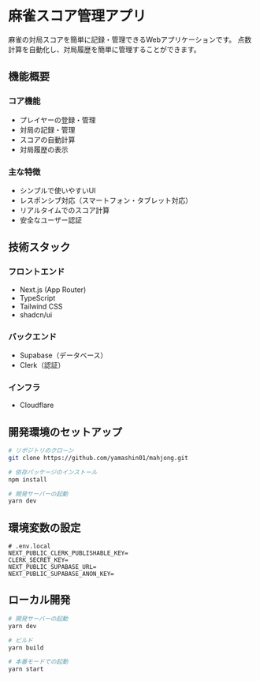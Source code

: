 # 麻雀スコア管理アプリ

麻雀の対局スコアを簡単に記録・管理できるWebアプリケーションです。
点数計算を自動化し、対局履歴を簡単に管理することができます。

## 機能概要

### コア機能
- プレイヤーの登録・管理
- 対局の記録・管理
- スコアの自動計算
- 対局履歴の表示

### 主な特徴
- シンプルで使いやすいUI
- レスポンシブ対応（スマートフォン・タブレット対応）
- リアルタイムでのスコア計算
- 安全なユーザー認証

## 技術スタック

### フロントエンド
- Next.js (App Router)
- TypeScript
- Tailwind CSS
- shadcn/ui

### バックエンド
- Supabase（データベース）
- Clerk（認証）

### インフラ
- Cloudflare

## 開発環境のセットアップ

```bash
# リポジトリのクローン
git clone https://github.com/yamashin01/mahjong.git

# 依存パッケージのインストール
npm install

# 開発サーバーの起動
yarn dev
```

## 環境変数の設定

```env
# .env.local
NEXT_PUBLIC_CLERK_PUBLISHABLE_KEY=
CLERK_SECRET_KEY=
NEXT_PUBLIC_SUPABASE_URL=
NEXT_PUBLIC_SUPABASE_ANON_KEY=
```

## ローカル開発

```bash
# 開発サーバーの起動
yarn dev

# ビルド
yarn build

# 本番モードでの起動
yarn start
```
